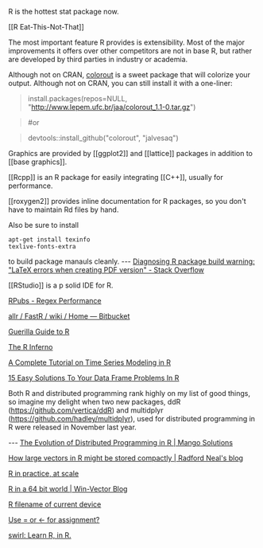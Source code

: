 R is the hottest stat package now.

[[R Eat-This-Not-That]]

The most important feature R provides is extensibility. Most of the major improvements it offers over other competitors are not in base R, but rather are developed by third parties in industry or academia.

Although not on CRAN, [colorout](http://www.lepem.ufc.br/jaa/colorout.html) is a sweet package that will colorize your output. Although not on CRAN, you can still install it with a one-liner:

> install.packages(repos=NULL, "http://www.lepem.ufc.br/jaa/colorout_1.1-0.tar.gz")

> #or

> devtools::install_github("colorout", "jalvesaq")

Graphics are provided by [[ggplot2]] and [[lattice]] packages in addition to [[base graphics]].

[[Rcpp]] is an R package for easily integrating [[C++]], usually for performance.

[[roxygen2]] provides inline documentation for R packages, so you don't have to maintain Rd files by hand.

Also be sure to install <code><pre>apt-get install texinfo texlive-fonts-extra</pre></code> to build package manauls cleanly. --- [Diagnosing R package build warning: "LaTeX errors when creating PDF version" - Stack Overflow](http://stackoverflow.com/questions/10819959/diagnosing-r-package-build-warning-latex-errors-when-creating-pdf-version)

 

 

[[RStudio]] is a p solid IDE for R.

[RPubs - Regex Performance](http://rpubs.com/jonclayden/regex-performance)

[allr / FastR / wiki / Home — Bitbucket](https://bitbucket.org/allr/fastr/wiki/Home)

[Guerilla Guide to R](http://www.nikhilgopal.com/the-guerilla-guide-to-r/)

[The R Inferno](http://www.burns-stat.com/documents/books/the-r-inferno/)

[A Complete Tutorial on Time Series Modeling in R](http://www.analyticsvidhya.com/blog/2015/12/complete-tutorial-time-series-modeling/)

[15 Easy Solutions To Your Data Frame Problems In R](http://blog.datacamp.com/15-easy-solutions-data-frame-problems-r/)

Both R and distributed programming rank highly on my list of good things, so imagine my delight when two new packages, ddR (https://github.com/vertica/ddR) and multidplyr (https://github.com/hadley/multidplyr), used for distributed programming in R were released in November last year.



 --- [The Evolution of Distributed Programming in R | Mango Solutions](http://www.mango-solutions.com/wp/2016/01/the-evolution-of-distributed-programming-in-r/)

[How large vectors in R might be stored compactly | Radford Neal's blog](https://radfordneal.wordpress.com/2015/04/30/how-large-vectors-in-r-might-be-stored-compactly/)

[R in practice, at scale](http://www.rinfinance.com/agenda/2016/talk/BryanLewis.html#1)

[R in a 64 bit world | Win-Vector Blog](http://www.win-vector.com/blog/2015/06/r-in-a-64-bit-world/)

[R filename of current device](https://stat.ethz.ch/pipermail/r-help/2014-May/374862.html)

[Use = or <- for assignment?](http://blog.revolutionanalytics.com/2008/12/use-equals-or-arrow-for-assignment.html)

[swirl: Learn R, in R.](http://swirlstats.com/)

